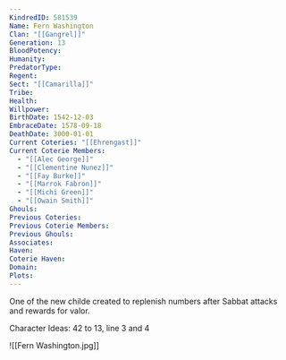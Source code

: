 ```yaml
---
KindredID: 581539
Name: Fern Washington
Clan: "[[Gangrel]]"
Generation: 13
BloodPotency: 
Humanity: 
PredatorType: 
Regent: 
Sect: "[[Camarilla]]"
Tribe: 
Health: 
Willpower: 
BirthDate: 1542-12-03
EmbraceDate: 1578-09-18
DeathDate: 3000-01-01
Current Coteries: "[[Ehrengast]]"
Current Coterie Members:
  - "[[Alec George]]"
  - "[[Clementine Nunez]]"
  - "[[Fay Burke]]"
  - "[[Marrok Fabron]]"
  - "[[Michi Green]]"
  - "[[Owain Smith]]"
Ghouls: 
Previous Coteries: 
Previous Coterie Members: 
Previous Ghouls: 
Associates: 
Haven: 
Coterie Haven: 
Domain: 
Plots: 
---
```

One of the new childe created to replenish numbers after Sabbat attacks and rewards for valor.

Character Ideas: 
42 to 13, line 3 and 4

![[Fern Washington.jpg]]